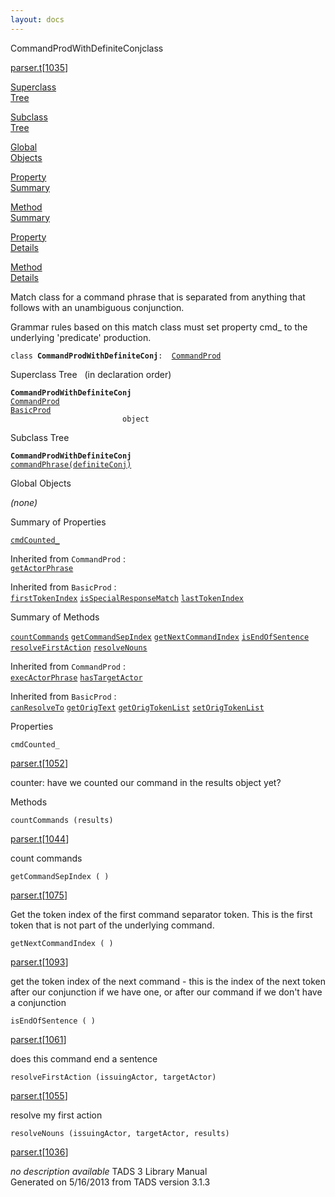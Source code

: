 ```yaml
---
layout: docs
---
```

<span class="title">CommandProdWithDefiniteConj</span><span class="type">class</span>

[parser.t](../file/parser.t.html)\[[1035](../source/parser.t.html#1035)\]

[Superclass  
Tree](#_SuperClassTree_)

[Subclass  
Tree](#_SubClassTree_)

[Global  
Objects](#_ObjectSummary_)

[Property  
Summary](#_PropSummary_)

[Method  
Summary](#_MethodSummary_)

[Property  
Details](#_Properties_)

[Method  
Details](#_Methods_)



Match class for a command phrase that is separated from anything that
follows with an unambiguous conjunction.

Grammar rules based on this match class must set property cmd\_ to the
underlying 'predicate' production.

`class `**`CommandProdWithDefiniteConj`**` :   `[`CommandProd`](../object/CommandProd.html)



<span id="_SuperClassTree_"></span>



<span class="hdln">Superclass Tree</span>   (in declaration order)



**`CommandProdWithDefiniteConj`**  
[`CommandProd`](../object/CommandProd.html)  
[`BasicProd`](../object/BasicProd.html)  
`                         object`  
<span id="_SubClassTree_"></span>



<span class="hdln">Subclass Tree</span>  



**`CommandProdWithDefiniteConj`**  
[`commandPhrase(definiteConj)`](../object/commandPhrase(definiteConj).html)  
<span id="_ObjectSummary_"></span>



<span class="hdln">Global Objects</span>  



*(none)* <span id="_PropSummary_"></span>



<span class="hdln">Summary of Properties</span>  



[`cmdCounted_`](#cmdCounted_)

Inherited from `CommandProd` :  
[`getActorPhrase`](../object/CommandProd.html#getActorPhrase)

Inherited from `BasicProd` :  
[`firstTokenIndex`](../object/BasicProd.html#firstTokenIndex) [`isSpecialResponseMatch`](../object/BasicProd.html#isSpecialResponseMatch) [`lastTokenIndex`](../object/BasicProd.html#lastTokenIndex)

<span id="_MethodSummary_"></span>



<span class="hdln">Summary of Methods</span>  



[`countCommands`](#countCommands) [`getCommandSepIndex`](#getCommandSepIndex) [`getNextCommandIndex`](#getNextCommandIndex) [`isEndOfSentence`](#isEndOfSentence) [`resolveFirstAction`](#resolveFirstAction) [`resolveNouns`](#resolveNouns)

Inherited from `CommandProd` :  
[`execActorPhrase`](../object/CommandProd.html#execActorPhrase) [`hasTargetActor`](../object/CommandProd.html#hasTargetActor)

Inherited from `BasicProd` :  
[`canResolveTo`](../object/BasicProd.html#canResolveTo) [`getOrigText`](../object/BasicProd.html#getOrigText) [`getOrigTokenList`](../object/BasicProd.html#getOrigTokenList) [`setOrigTokenList`](../object/BasicProd.html#setOrigTokenList)

<span id="_Properties_"></span>



<span class="hdln">Properties</span>  



<span id="cmdCounted_"></span>

`cmdCounted_`

[parser.t](../file/parser.t.html)\[[1052](../source/parser.t.html#1052)\]



counter: have we counted our command in the results object yet?



<span id="_Methods_"></span>



<span class="hdln">Methods</span>  



<span id="countCommands"></span>

`countCommands (results)`

[parser.t](../file/parser.t.html)\[[1044](../source/parser.t.html#1044)\]



count commands



<span id="getCommandSepIndex"></span>

`getCommandSepIndex ( )`

[parser.t](../file/parser.t.html)\[[1075](../source/parser.t.html#1075)\]



Get the token index of the first command separator token. This is the
first token that is not part of the underlying command.



<span id="getNextCommandIndex"></span>

`getNextCommandIndex ( )`

[parser.t](../file/parser.t.html)\[[1093](../source/parser.t.html#1093)\]



get the token index of the next command - this is the index of the next
token after our conjunction if we have one, or after our command if we
don't have a conjunction



<span id="isEndOfSentence"></span>

`isEndOfSentence ( )`

[parser.t](../file/parser.t.html)\[[1061](../source/parser.t.html#1061)\]



does this command end a sentence



<span id="resolveFirstAction"></span>

`resolveFirstAction (issuingActor, targetActor)`

[parser.t](../file/parser.t.html)\[[1055](../source/parser.t.html#1055)\]



resolve my first action



<span id="resolveNouns"></span>

`resolveNouns (issuingActor, targetActor, results)`

[parser.t](../file/parser.t.html)\[[1036](../source/parser.t.html#1036)\]



*no description available*
TADS 3 Library Manual  
Generated on 5/16/2013 from TADS version 3.1.3



